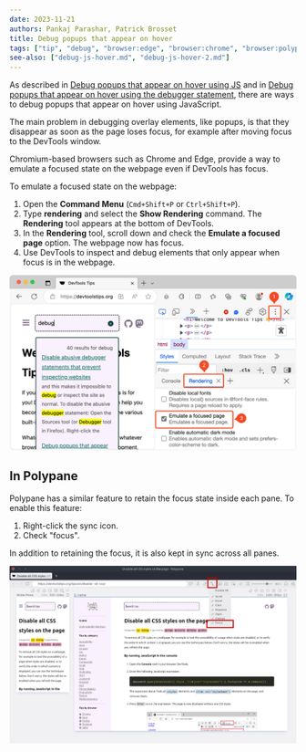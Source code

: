 ```yaml
---
date: 2023-11-21
authors: Pankaj Parashar, Patrick Brosset
title: Debug popups that appear on hover
tags: ["tip", "debug", "browser:edge", "browser:chrome", "browser:polypane"]
see-also: ["debug-js-hover.md", "debug-js-hover-2.md"]
---
```


As described in [Debug popups that appear on hover using JS](./debug-js-hover.md) and in [Debug popups that appear on hover using the debugger statement](./debug-js-hover-2.md), there are ways to debug popups that appear on hover using JavaScript.

The main problem in debugging overlay elements, like popups, is that they disappear as soon as the page loses focus, for example after moving focus to the DevTools window.

Chromium-based browsers such as Chrome and Edge, provide a way to emulate a focused state on the webpage even if DevTools has focus.

To emulate a focused state on the webpage:

1. Open the **Command Menu** (`Cmd+Shift+P` or `Ctrl+Shift+P`).
1. Type **rendering** and select the **Show Rendering** command. The **Rendering** tool appears at the bottom of DevTools.
1. In the **Rendering** tool, scroll down and check the **Emulate a focused page** option. The webpage now has focus.
1. Use DevTools to inspect and debug elements that only appear when focus is in the webpage.

![The Rendering tool in DevTools, showing the Emulate a focused page option](../../assets/img/debug-popups-on-hover.png)

## In Polypane

Polypane has a similar feature to retain the focus state inside each pane. To enable this feature:

1. Right-click the sync icon.
1. Check "focus".

In addition to retaining the focus, it is also kept in sync across all panes.

![Polypane with an opened context menu on the sync button, and the 'Focus' option checked and highlighted](../../assets/img/debug-popups-on-hover-polypane.png)
